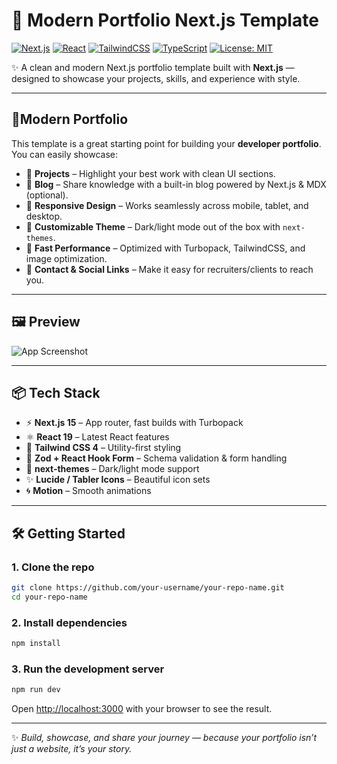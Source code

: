# 🚀 Modern Portfolio Next.js Template

[![Next.js](https://img.shields.io/badge/Next.js-15-black?logo=next.js)](https://nextjs.org/)
[![React](https://img.shields.io/badge/React-19-61DAFB?logo=react)](https://react.dev/)
[![TailwindCSS](https://img.shields.io/badge/TailwindCSS-4-38B2AC?logo=tailwind-css)](https://tailwindcss.com/)
[![TypeScript](https://img.shields.io/badge/TypeScript-5-3178C6?logo=typescript)](https://www.typescriptlang.org/)
[![License: MIT](https://img.shields.io/badge/License-MIT-yellow.svg)](LICENSE)


✨ A clean and modern Next.js portfolio template built with **Next.js** — designed to showcase your projects, skills, and experience with style.

---

## 💼Modern Portfolio

This template is a great starting point for building your **developer portfolio**.  
You can easily showcase:  

- 🌟 **Projects** – Highlight your best work with clean UI sections.  
- 📝 **Blog** – Share knowledge with a built-in blog powered by Next.js & MDX (optional).  
- 📱 **Responsive Design** – Works seamlessly across mobile, tablet, and desktop.  
- 🎨 **Customizable Theme** – Dark/light mode out of the box with `next-themes`.  
- 🚀 **Fast Performance** – Optimized with Turbopack, TailwindCSS, and image optimization.  
- 🔗 **Contact & Social Links** – Make it easy for recruiters/clients to reach you.  

---

## 🖼️ Preview

![App Screenshot](https://mock-demo-link.com/screenshot.png)

---

## 📦 Tech Stack

- ⚡ **Next.js 15** – App router, fast builds with Turbopack  
- ⚛️ **React 19** – Latest React features  
- 🎨 **Tailwind CSS 4** – Utility-first styling  
- 🧩 **Zod + React Hook Form** – Schema validation & form handling  
- 🌙 **next-themes** – Dark/light mode support  
- ✨ **Lucide / Tabler Icons** – Beautiful icon sets  
- 🌀 **Motion** – Smooth animations  

---

## 🛠️ Getting Started

### 1. Clone the repo

```bash
git clone https://github.com/your-username/your-repo-name.git
cd your-repo-name
```

### 2. Install dependencies

```bash
npm install
```

### 3. Run the development server

```bash
npm run dev

```

Open [http://localhost:3000](http://localhost:3000) with your browser to see the result.

---

✨ *Build, showcase, and share your journey — because your portfolio isn’t just a website, it’s your story.*  
